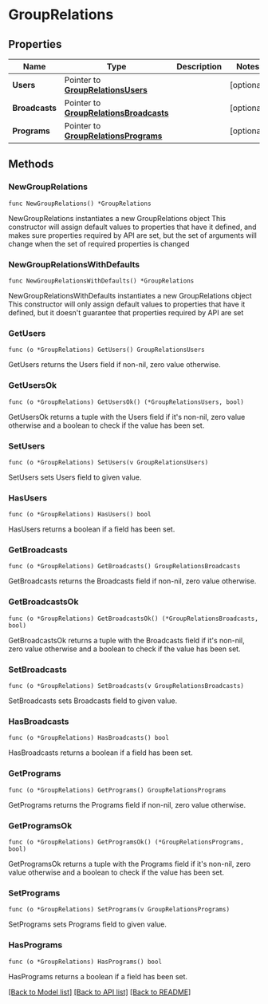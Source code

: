 # GroupRelations

## Properties

Name | Type | Description | Notes
------------ | ------------- | ------------- | -------------
**Users** | Pointer to [**GroupRelationsUsers**](GroupRelationsUsers.md) |  | [optional] 
**Broadcasts** | Pointer to [**GroupRelationsBroadcasts**](GroupRelationsBroadcasts.md) |  | [optional] 
**Programs** | Pointer to [**GroupRelationsPrograms**](GroupRelationsPrograms.md) |  | [optional] 

## Methods

### NewGroupRelations

`func NewGroupRelations() *GroupRelations`

NewGroupRelations instantiates a new GroupRelations object
This constructor will assign default values to properties that have it defined,
and makes sure properties required by API are set, but the set of arguments
will change when the set of required properties is changed

### NewGroupRelationsWithDefaults

`func NewGroupRelationsWithDefaults() *GroupRelations`

NewGroupRelationsWithDefaults instantiates a new GroupRelations object
This constructor will only assign default values to properties that have it defined,
but it doesn't guarantee that properties required by API are set

### GetUsers

`func (o *GroupRelations) GetUsers() GroupRelationsUsers`

GetUsers returns the Users field if non-nil, zero value otherwise.

### GetUsersOk

`func (o *GroupRelations) GetUsersOk() (*GroupRelationsUsers, bool)`

GetUsersOk returns a tuple with the Users field if it's non-nil, zero value otherwise
and a boolean to check if the value has been set.

### SetUsers

`func (o *GroupRelations) SetUsers(v GroupRelationsUsers)`

SetUsers sets Users field to given value.

### HasUsers

`func (o *GroupRelations) HasUsers() bool`

HasUsers returns a boolean if a field has been set.

### GetBroadcasts

`func (o *GroupRelations) GetBroadcasts() GroupRelationsBroadcasts`

GetBroadcasts returns the Broadcasts field if non-nil, zero value otherwise.

### GetBroadcastsOk

`func (o *GroupRelations) GetBroadcastsOk() (*GroupRelationsBroadcasts, bool)`

GetBroadcastsOk returns a tuple with the Broadcasts field if it's non-nil, zero value otherwise
and a boolean to check if the value has been set.

### SetBroadcasts

`func (o *GroupRelations) SetBroadcasts(v GroupRelationsBroadcasts)`

SetBroadcasts sets Broadcasts field to given value.

### HasBroadcasts

`func (o *GroupRelations) HasBroadcasts() bool`

HasBroadcasts returns a boolean if a field has been set.

### GetPrograms

`func (o *GroupRelations) GetPrograms() GroupRelationsPrograms`

GetPrograms returns the Programs field if non-nil, zero value otherwise.

### GetProgramsOk

`func (o *GroupRelations) GetProgramsOk() (*GroupRelationsPrograms, bool)`

GetProgramsOk returns a tuple with the Programs field if it's non-nil, zero value otherwise
and a boolean to check if the value has been set.

### SetPrograms

`func (o *GroupRelations) SetPrograms(v GroupRelationsPrograms)`

SetPrograms sets Programs field to given value.

### HasPrograms

`func (o *GroupRelations) HasPrograms() bool`

HasPrograms returns a boolean if a field has been set.


[[Back to Model list]](../README.md#documentation-for-models) [[Back to API list]](../README.md#documentation-for-api-endpoints) [[Back to README]](../README.md)


